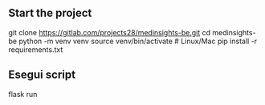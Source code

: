 ## Start the project

git clone https://gitlab.com/projects28/medinsights-be.git
cd medinsights-be
python -m venv venv
source venv/bin/activate # Linux/Mac
pip install -r requirements.txt

## Esegui script

flask run
